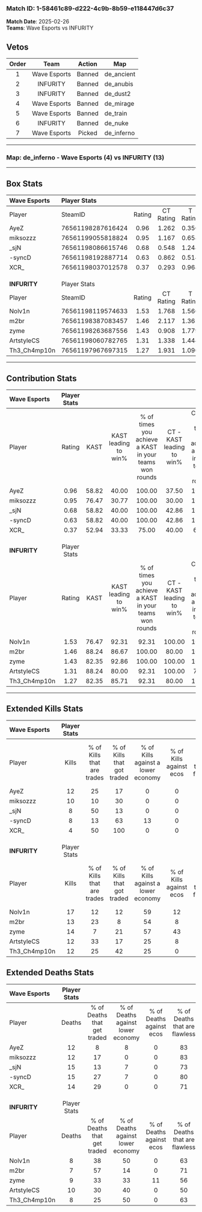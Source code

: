 ### Match ID: 1-58461c89-d222-4c9b-8b59-e118447d6c37  
**Match Date**: 2025-02-26  
**Teams**: Wave Esports vs INFURITY  

## Vetos  

| Order | Team | Action | Map |
| :---: | :--: | :----: | --- |
| 1 | Wave Esports | Banned | de_ancient |
| 2 | INFURITY | Banned | de_anubis |
| 3 | INFURITY | Banned | de_dust2 |
| 4 | Wave Esports | Banned | de_mirage |
| 5 | Wave Esports | Banned | de_train |
| 6 | INFURITY | Banned | de_nuke |
| 7 | Wave Esports | Picked | de_inferno |

---  

### **Map**: de_inferno - Wave Esports (4) vs INFURITY (13)  
---  

## Box Stats  

| **Wave Esports** | Player Stats      |        |           |          |       |      |       |         |        |      |     |
| :- | :- | :-: | :-: | :-: | :-: | :-: | :-: | :-: | :-: | :-: | :-: |
| Player           | SteamID           | Rating | CT Rating | T Rating | KAST  | ADR  | Kills | Assists | Deaths | K/D  | HS% |
| AyeZ             | 76561198287616424 |  0.96  |   1.262   |  0.356   | 58.82 | 71.1 |  12   |    2    |   12   | 1.00 | 25  |
| miksozzz         | 76561199055818824 |  0.95  |   1.167   |  0.658   | 76.47 | 59.7 |  10   |    2    |   12   | 0.83 | 50  |
| _sjN             | 76561198086615746 |  0.68  |   0.548   |  1.248   | 58.82 | 72.8 |   8   |    4    |   15   | 0.53 | 62  |
| -syncD           | 76561198192887714 |  0.63  |   0.862   |  0.514   | 58.82 | 58.1 |   8   |    2    |   15   | 0.53 | 75  |
| XCR_             | 76561198037012578 |  0.37  |   0.293   |  0.968   | 52.94 | 44.4 |   4   |    2    |   14   | 0.29 | 25  |
|                  |                   |        |           |          |       |      |       |         |        |      |     |
|                  |                   |        |           |          |       |      |       |         |        |      |     |
|                  |                   |        |           |          |       |      |       |         |        |      |     |
| **INFURITY**     | Player Stats      |        |           |          |       |      |       |         |        |      |     |
| Player           | SteamID           | Rating | CT Rating | T Rating | KAST  | ADR  | Kills | Assists | Deaths | K/D  | HS% |
| Nolv1n           | 76561198119574633 |  1.53  |   1.768   |  1.566   | 76.47 | 85.1 |  17   |    4    |   8    | 2.13 | 41  |
| m2br             | 76561198387083457 |  1.46  |   2.117   |  1.365   | 88.24 | 82.4 |  13   |    8    |   7    | 1.86 | 53  |
| zyme             | 76561198263687556 |  1.43  |   0.908   |  1.779   | 82.35 | 92.5 |  14   |    7    |   9    | 1.56 | 71  |
| ArtstyleCS       | 76561198060782765 |  1.31  |   1.338   |  1.444   | 88.24 | 81.9 |  12   |    7    |   10   | 1.20 | 58  |
| Th3_Ch4mp10n     | 76561197967697315 |  1.27  |   1.931   |  1.090   | 82.35 | 69.8 |  12   |    5    |   8    | 1.50 | 58  |
---  

## Contribution Stats  

| **Wave Esports** | Player Stats |       |                      |                                                        |                           |                                                             |                          |                                                            |
| :- | :-: | :-: | :-: | :-: | :-: | :-: | :-: | :-: |
| Player           |    Rating    | KAST  | KAST leading to win% | % of times you achieve a KAST in your teams won rounds | CT - KAST leading to win% | CT - % of times you achieve a KAST in your teams won rounds | T - KAST leading to win% | T - % of times you achieve a KAST in your teams won rounds |
| AyeZ             |     0.96     | 58.82 |        40.00         |                         100.00                         |           37.50           |                           100.00                            |          50.00           |                           100.00                           |
| miksozzz         |     0.95     | 76.47 |        30.77         |                         100.00                         |           30.00           |                           100.00                            |          33.33           |                           100.00                           |
| _sjN             |     0.68     | 58.82 |        40.00         |                         100.00                         |           42.86           |                           100.00                            |          33.33           |                           100.00                           |
| -syncD           |     0.63     | 58.82 |        40.00         |                         100.00                         |           42.86           |                           100.00                            |          33.33           |                           100.00                           |
| XCR_             |     0.37     | 52.94 |        33.33         |                         75.00                          |           40.00           |                            66.67                            |          25.00           |                           100.00                           |
|                  |              |       |                      |                                                        |                           |                                                             |                          |                                                            |
|                  |              |       |                      |                                                        |                           |                                                             |                          |                                                            |
|                  |              |       |                      |                                                        |                           |                                                             |                          |                                                            |
| **INFURITY**     | Player Stats |       |                      |                                                        |                           |                                                             |                          |                                                            |
| Player           |    Rating    | KAST  | KAST leading to win% | % of times you achieve a KAST in your teams won rounds | CT - KAST leading to win% | CT - % of times you achieve a KAST in your teams won rounds | T - KAST leading to win% | T - % of times you achieve a KAST in your teams won rounds |
| Nolv1n           |     1.53     | 76.47 |        92.31         |                         92.31                          |          100.00           |                           100.00                            |          88.89           |                           88.89                            |
| m2br             |     1.46     | 88.24 |        86.67         |                         100.00                         |           80.00           |                           100.00                            |          90.00           |                           100.00                           |
| zyme             |     1.43     | 82.35 |        92.86         |                         100.00                         |          100.00           |                           100.00                            |          90.00           |                           100.00                           |
| ArtstyleCS       |     1.31     | 88.24 |        80.00         |                         92.31                          |          100.00           |                            75.00                            |          75.00           |                           100.00                           |
| Th3_Ch4mp10n     |     1.27     | 82.35 |        85.71         |                         92.31                          |           80.00           |                           100.00                            |          88.89           |                           88.89                            |
---  

## Extended Kills Stats  

| **Wave Esports** | Player Stats |                            |                            |                                    |                         |                              |                                 |                                       |                    |           |
| :- | :-: | :-: | :-: | :-: | :-: | :-: | :-: | :-: | :-: | :-: |
| Player           |    Kills     | % of Kills that are trades | % of Kills that got traded | % of Kills against a lower economy | % of Kills against ecos | % of Kills that are flawless | % of Kills that are close duels | % of Kills that are assisted by flash | Pistol Round Kills | AWP Kills |
| AyeZ             |      12      |             25             |             17             |                 0                  |            0            |              67              |                0                |                   0                   |         1          |     0     |
| miksozzz         |      10      |             10             |             30             |                 0                  |            0            |              70              |               10                |                   0                   |         2          |     4     |
| _sjN             |      8       |             50             |             13             |                 0                  |            0            |              63              |                0                |                  25                   |         0          |     0     |
| -syncD           |      8       |             13             |             63             |                 13                 |            0            |              38              |                0                |                  13                   |         2          |     0     |
| XCR_             |      4       |             50             |            100             |                 0                  |            0            |              50              |               25                |                   0                   |         0          |     0     |
|                  |              |                            |                            |                                    |                         |                              |                                 |                                       |                    |           |
|                  |              |                            |                            |                                    |                         |                              |                                 |                                       |                    |           |
|                  |              |                            |                            |                                    |                         |                              |                                 |                                       |                    |           |
| **INFURITY**     | Player Stats |                            |                            |                                    |                         |                              |                                 |                                       |                    |           |
| Player           |    Kills     | % of Kills that are trades | % of Kills that got traded | % of Kills against a lower economy | % of Kills against ecos | % of Kills that are flawless | % of Kills that are close duels | % of Kills that are assisted by flash | Pistol Round Kills | AWP Kills |
| Nolv1n           |      17      |             12             |             12             |                 59                 |           12            |              88              |                0                |                   0                   |         1          |     8     |
| m2br             |      13      |             23             |             8              |                 54                 |            8            |              62              |                0                |                   8                   |         1          |     0     |
| zyme             |      14      |             7              |             21             |                 57                 |           43            |              64              |               14                |                   7                   |         2          |     0     |
| ArtstyleCS       |      12      |             33             |             17             |                 25                 |            8            |             100              |                0                |                   0                   |         2          |     0     |
| Th3_Ch4mp10n     |      12      |             25             |             42             |                 25                 |            0            |              75              |                8                |                   0                   |         1          |     1     |
## Extended Deaths Stats  

| **Wave Esports** | Player Stats |                             |                                   |                          |                               |                            |                           |               |
| :- | :-: | :-: | :-: | :-: | :-: | :-: | :-: | :-: |
| Player           |    Deaths    | % of Deaths that get traded | % of Deaths against lower economy | % of Deaths against ecos | % of Deaths that are flawless | % of Deaths that are close | % of Deaths while blinded | Deaths to AWP |
| AyeZ             |      12      |              8              |                 8                 |            0             |              83               |             8              |             0             |       0       |
| miksozzz         |      12      |             17              |                 0                 |            0             |              83               |             0              |             0             |       2       |
| _sjN             |      15      |             13              |                 7                 |            0             |              73               |             0              |             7             |       2       |
| -syncD           |      15      |             27              |                 7                 |            0             |              80               |             7              |             0             |       3       |
| XCR_             |      14      |             29              |                 0                 |            0             |              71               |             7              |             7             |       2       |
|                  |              |                             |                                   |                          |                               |                            |                           |               |
|                  |              |                             |                                   |                          |                               |                            |                           |               |
|                  |              |                             |                                   |                          |                               |                            |                           |               |
| **INFURITY**     | Player Stats |                             |                                   |                          |                               |                            |                           |               |
| Player           |    Deaths    | % of Deaths that get traded | % of Deaths against lower economy | % of Deaths against ecos | % of Deaths that are flawless | % of Deaths that are close | % of Deaths while blinded | Deaths to AWP |
| Nolv1n           |      8       |             38              |                50                 |            0             |              63               |             13             |            13             |       2       |
| m2br             |      7       |             57              |                14                 |            0             |              71               |             0              |            14             |       1       |
| zyme             |      9       |             33              |                33                 |            11            |              56               |             0              |             0             |       1       |
| ArtstyleCS       |      10      |             30              |                40                 |            0             |              50               |             10             |             0             |       0       |
| Th3_Ch4mp10n     |      8       |             25              |                50                 |            0             |              63               |             0              |            13             |       0       |

